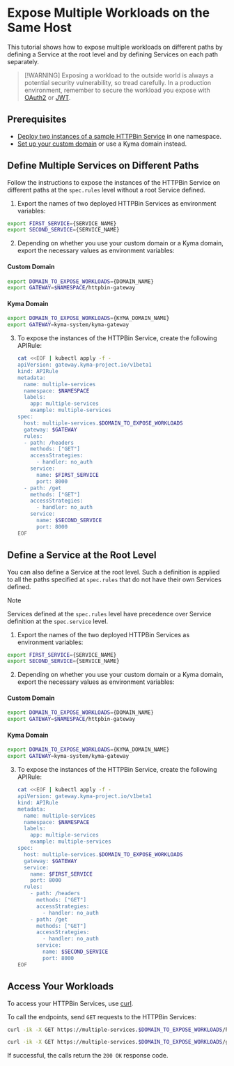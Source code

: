 # Expose Multiple Workloads on the Same Host

This tutorial shows how to expose multiple workloads on different paths by defining a Service at the root level and by defining Services on each path separately.

> [!WARNING] Exposing a workload to the outside world is always a potential security vulnerability, so tread carefully. In a production environment, remember to secure the workload you expose with [OAuth2](../../01-50-expose-and-secure-a-workload/v1beta1-deprecated/01-50-expose-and-secure-workload-oauth2.md) or [JWT](../../01-50-expose-and-secure-a-workload/v1beta1-deprecated/01-52-expose-and-secure-workload-jwt.md).

## Prerequisites

* [Deploy two instances of a sample HTTPBin Service](../../01-00-create-workload.md) in one namespace. 
* [Set up your custom domain](../../01-10-setup-custom-domain-for-workload.md) or use a Kyma domain instead. 

## Define Multiple Services on Different Paths

Follow the instructions to expose the instances of the HTTPBin Service on different paths at the `spec.rules` level without a root Service defined.

1. Export the names of two deployed HTTPBin Services as environment variables:
  
  ```bash
  export FIRST_SERVICE={SERVICE_NAME}
  export SECOND_SERVICE={SERVICE_NAME}
  ```

2. Depending on whether you use your custom domain or a Kyma domain, export the necessary values as environment variables:
  
  <!-- tabs:start -->
  #### **Custom Domain**
      
  ```bash
  export DOMAIN_TO_EXPOSE_WORKLOADS={DOMAIN_NAME}
  export GATEWAY=$NAMESPACE/httpbin-gateway
  ```
  #### **Kyma Domain**

  ```bash
  export DOMAIN_TO_EXPOSE_WORKLOADS={KYMA_DOMAIN_NAME}
  export GATEWAY=kyma-system/kyma-gateway
  ```
  <!-- tabs:end --> 

3. To expose the instances of the HTTPBin Service, create the following APIRule:

    ```bash
    cat <<EOF | kubectl apply -f -
    apiVersion: gateway.kyma-project.io/v1beta1
    kind: APIRule
    metadata:
      name: multiple-services
      namespace: $NAMESPACE
      labels:
        app: multiple-services
        example: multiple-services
    spec:
      host: multiple-services.$DOMAIN_TO_EXPOSE_WORKLOADS
      gateway: $GATEWAY
      rules:
      - path: /headers
        methods: ["GET"]
        accessStrategies:
          - handler: no_auth
        service:
          name: $FIRST_SERVICE
          port: 8000
      - path: /get
        methods: ["GET"]
        accessStrategies:
          - handler: no_auth
        service:
          name: $SECOND_SERVICE
          port: 8000
    EOF
    ```

## Define a Service at the Root Level

You can also define a Service at the root level. Such a definition is applied to all the paths specified at `spec.rules` that do not have their own Services defined.
 
> [!NOTE] 
>Services defined at the `spec.rules` level have precedence over Service definition at the `spec.service` level.

1. Export the names of the two deployed HTTPBin Services as environment variables:
  
  ```bash
  export FIRST_SERVICE={SERVICE_NAME}
  export SECOND_SERVICE={SERVICE_NAME}
  ```

2. Depending on whether you use your custom domain or a Kyma domain, export the necessary values as environment variables:
  
  <!-- tabs:start -->
  #### **Custom Domain**
      
  ```bash
  export DOMAIN_TO_EXPOSE_WORKLOADS={DOMAIN_NAME}
  export GATEWAY=$NAMESPACE/httpbin-gateway
  ```
  #### **Kyma Domain**

  ```bash
  export DOMAIN_TO_EXPOSE_WORKLOADS={KYMA_DOMAIN_NAME}
  export GATEWAY=kyma-system/kyma-gateway
  ```
  <!-- tabs:end --> 


3. To expose the instances of the HTTPBin Service, create the following APIRule:

    ```bash
    cat <<EOF | kubectl apply -f -
    apiVersion: gateway.kyma-project.io/v1beta1
    kind: APIRule
    metadata:
      name: multiple-services
      namespace: $NAMESPACE
      labels:
        app: multiple-services
        example: multiple-services
    spec:
      host: multiple-services.$DOMAIN_TO_EXPOSE_WORKLOADS
      gateway: $GATEWAY
      service:
        name: $FIRST_SERVICE
        port: 8000
      rules:
        - path: /headers
          methods: ["GET"]
          accessStrategies:
            - handler: no_auth
        - path: /get
          methods: ["GET"]
          accessStrategies:
            - handler: no_auth
          service:
            name: $SECOND_SERVICE
            port: 8000
    EOF
    ```

## Access Your Workloads
To access your HTTPBin Services, use [curl](https://curl.se).

To call the endpoints, send `GET` requests to the HTTPBin Services:

  ```bash
  curl -ik -X GET https://multiple-services.$DOMAIN_TO_EXPOSE_WORKLOADS/headers

  curl -ik -X GET https://multiple-services.$DOMAIN_TO_EXPOSE_WORKLOADS/get 
  ```
If successful, the calls return the `200 OK` response code.